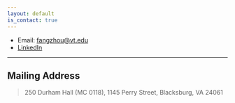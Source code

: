 ```yaml
---
layout: default
is_contact: true
---
```


* Email: [fangzhou@vt.edu](mailto:fangzhou@vt.edu)
* [LinkedIn](https://www.linkedin.com/in/fangzhousun)



---

## Mailing Address

> 250 Durham Hall (MC 0118),
> 1145 Perry Street, 
> Blacksburg, VA 24061

